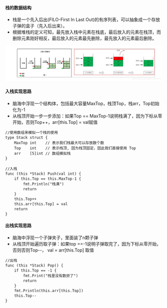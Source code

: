 #### 栈的数据结构

- 栈是一个先入后出(FILO-First In Last Out)的有序列表，可以抽象成一个存放子弹的盒子（先入后出来）。
- 根据堆栈的定义可知，最先放入栈中元素在栈底，最后放入的元素在栈顶，而删除元素刚好相反，最后放入的元素最先删除，最先放入的元素最后删除。

![img](./img/20200516210005401.png)

#### 入栈实现思路

+ 脑海中浮现一个结构体，包括最大容量MaxTop，栈顶Top，栈arr，Top初始化为-1
+ 从栈顶开始一步一步添加：如果Top == MaxTop-1说明栈满了，因为下标从零开始，否则Top++，arr[this.Top] = val赋值

```
//使用数组来模拟一个栈的使用
type Stack struct {
	MaxTop int    // 表示我们栈最大可以存放数个数
	Top    int    // 表示栈顶, 因为栈顶固定，因此我们直接使用 Top
	arr    [5]int // 数组模拟栈
}

//入栈
func (this *Stack) Push(val int) {
	if this.Top == this.MaxTop-1 {
		fmt.Println("栈满")
		return
	}
	this.Top++
	this.arr[this.Top] = val
	return
}
```

#### 出栈实现思路

+ 脑海中浮现一个子弹夹子，里面装了n颗子弹
+ 从栈顶开始遍历取子弹：如果top ==-1说明子弹取完了，因为下标从零开始，否则否则Top--， val = arr[this.Top] 取值

```
//出栈
func (this *Stack) Pop() {
	if this.Top == -1 {
		fmt.Print("栈里没有数拒了")
		return
	}
	fmt.Println(this.arr[this.Top])
	this.Top--
}
```

